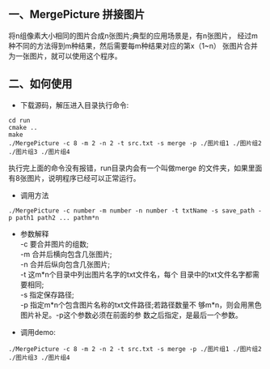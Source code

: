 
## 一、MergePicture 拼接图片
将n组像素大小相同的图片合成n张图片;典型的应用场景是，有n张图片，
经过m种不同的方法得到m种结果，然后需要每m种结果对应的第x（1~n）
张图片合并为一张图片，就可以使用这个程序。

## 二、如何使用

* 下载源码，解压进入目录执行命令:  
```
cd run
cmake ..
make
./MergePicture -c 8 -m 2 -n 2 -t src.txt -s merge -p ./图片组1 ./图片组2 ./图片组3 ./图片组4
```
执行完上面的命令没有报错，run目录内会有一个叫做merge
的文件夹，如果里面有8张图片，说明程序已经可以正常运行。
* 调用方法  
```
./MergePicture -c number -m number -n number -t txtName -s save_path -p path1 path2 ... pathm*n
 ```
* 参数解释  
-c 要合并图片的组数;  
-m 合并后横向包含几张图片;  
-n 合并后纵向包含几张图片;  
-t 这m\*n个目录中列出图片名字的txt文件名，每个
目录中的txt文件名字都需要相同;  
-s 指定保存路径;  
-p 指定m\*n个包含图片名称的txt文件路径;若路径数量不
够m\*n，则会用黑色图片补足。-p这个参数必须在前面的参
数之后指定，是最后一个参数。  

* 调用demo:  
```
./MergePicture -c 8 -m 2 -n 2 -t src.txt -s merge -p ./图片组1 ./图片组2 ./图片组3 ./图片组4
```